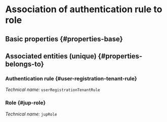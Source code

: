 # Association of authentication rule to role
<!--- THIS FILE IS GENERATED PLEASE DO NOT EDIT IT DIRECTLY --->



## Basic properties {#properties-base}



## Associated entities (unique) {#properties-belongs-to}

### Authentication rule {#user-registration-tenant-rule}



*Technical name:* ```userRegistrationTenantRule```

### Role {#jup-role}



*Technical name:* ```jupRole```





